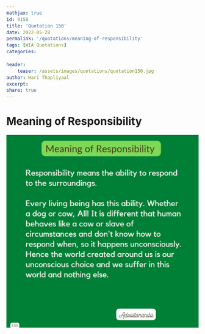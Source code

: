 ```yaml
---
mathjax: true
id: 9150
title: 'Quotation 150'
date: 2022-05-28
permalink: '/quotations/meaning-of-responsibility'
tags: [WIA Quotations] 
categories: 

header:
    teaser: /assets/images/quotations/quotation150.jpg
author: Hari Thapliyaal 
excerpt:
share: true 
---
```


# Meaning of Responsibility

![Meaning of Responsibility](/assets/images/quotations/quotation150.jpg)
